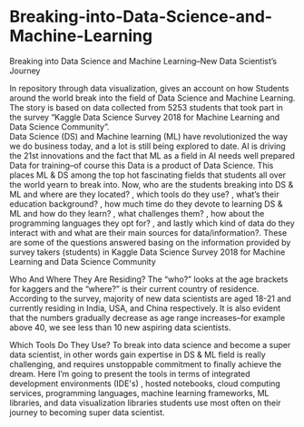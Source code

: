 # Breaking-into-Data-Science-and-Machine-Learning
Breaking into Data Science and Machine Learning–New Data Scientist’s Journey

In repository through data visualization, gives an account on how Students around the world break into the field of Data Science and Machine Learning. The story is based on data collected from 5253 students that took part in the survey “Kaggle Data Science Survey 2018 for Machine Learning and Data Science Community”.  
Data Science (DS) and Machine learning (ML) have revolutionized the way we do business today, and a lot is still being explored to date. AI is driving the 21st innovations and the fact that ML as a field in AI needs well prepared Data for training–of course this Data is a product of Data Science. This places ML & DS among the top hot fascinating fields that students all over the world yearn to break into.
Now, who are the students breaking into DS & ML and where are they located? , which tools do they use?  , what’s their education background? , how much time do they devote to learning DS & ML and how do they learn? , what challenges them? , how about the programming languages they opt for? , and lastly which kind of data do they interact with and what are their main sources for data/information?. These are some of the questions answered basing on the information provided by survey takers (students) in Kaggle Data Science Survey 2018 for Machine Learning and Data Science Community

Who And Where They Are Residing?
The “who?” looks at the age brackets for kaggers and the “where?” is their current country of residence. According to the survey, majority of new data scientists are aged 18-21 and currently residing in India, USA, and China respectively. It is also evident that the numbers gradually decrease as age range increases–for example above 40, we see less than 10 new aspiring data scientists.

Which Tools Do They Use?
To break into data science and become a super data scientist, in other words gain expertise in DS & ML field is really challenging, and requires unstoppable commitment to finally achieve the dream. Here I’m going to present the tools in terms of  integrated development environments (IDE's) , hosted notebooks, cloud computing services,  programming languages, machine learning frameworks, ML libraries, and data visualization libraries  students use most often on their journey to becoming super data scientist.
